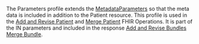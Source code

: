 The Parameters profile extends the [MetadataParameters](StructureDefinition-bc-metadata-parameters.html) so that the meta data is included in addition to the Patient resource.  This profile is used in the [Add and Revise Patient](OperationDefinition-bc-patient-revise.html) and [Merge Patient](OperationDefinition-bc-patient-merge.html) FHIR Operations.  It is part of the IN parameters and included in the response [Add and Revise Bundles](StructureDefinition-bc-revise-response-bundle.html) [Merge Bundle](StructureDefinition-bc-merge-response-bundle.html).
